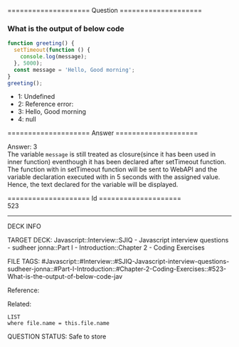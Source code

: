==================== Question ====================  

### What is the output of below code

```javascript
function greeting() {
  setTimeout(function () {
    console.log(message);
  }, 5000);
  const message = 'Hello, Good morning';
}
greeting();
```

- 1: Undefined
- 2: Reference error:
- 3: Hello, Good morning
- 4: null  

==================== Answer ====================  

Answer: 3  
The variable `message` is still treated as closure(since it has been used in
inner function) eventhough it has been declared after setTimeout function. The
function with in setTimeout function will be sent to WebAPI and the variable
declaration executed with in 5 seconds with the assigned value. Hence, the text
declared for the variable will be displayed.

==================== Id ====================  
523
<!--ID: 1707879793228-->

---

DECK INFO

TARGET DECK: Javascript::Interview::SJIQ - Javascript interview questions - sudheer jonna::Part I - Introduction::Chapter 2 - Coding Exercises

FILE TAGS: #Javascript::#Interview::#SJIQ-Javascript-interview-questions-sudheer-jonna::#Part-I-Introduction::#Chapter-2-Coding-Exercises::#523-What-is-the-output-of-below-code-jav

Reference:

Related:

```dataview
LIST
where file.name = this.file.name
```
QUESTION STATUS: Safe to store
